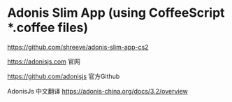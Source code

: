 # Adonis Slim App \(using CoffeeScript \*.coffee files\)       

https://github.com/shreeve/adonis-slim-app-cs2

https://adonisjs.com 官网

https://github.com/adonisjs  官方Github

AdonisJs   中文翻译  https://adonis-china.org/docs/3.2/overview



